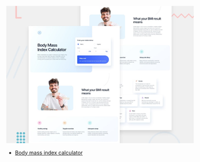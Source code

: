 ![Design preview for the Body Mass Index Calculator coding challenge](./preview.jpg)

- [Body mass index calculator](https://body-mass-index-calculator-vfek.vercel.app/)